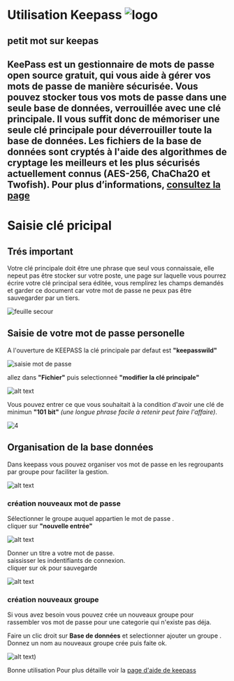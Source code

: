 # **Utilisation Keepass** ![logo](https://upload.wikimedia.org/wikipedia/commons/thumb/0/07/KeePass_Logo_%282016%29.svg/1200px-KeePass_Logo_%282016%29.svg.png)

## petit mot sur keepas 

KeePass est un gestionnaire de mots de passe open source gratuit, qui vous aide à gérer vos mots de passe de manière sécurisée. Vous pouvez stocker tous vos mots de passe dans une seule base de données, verrouillée avec une clé principale. Il vous suffit donc de mémoriser une seule clé principale pour déverrouiller toute la base de données. Les fichiers de la base de données sont cryptés à l'aide des algorithmes de cryptage les meilleurs et les plus sécurisés actuellement connus (AES-256, ChaCha20 et Twofish). Pour plus d’informations, [consultez la page](https://keepass.info/features.html)
----------


# **Saisie clé pricipal**

## **Trés important**
   

Votre clé principale doit être une phrase que seul vous connaissaie, elle nepeut pas être stocker sur votre poste, une page sur laquelle vous pourrez écrire votre clé principal sera éditée, vous remplirez les champs demandés et garder ce document car votre mot de passe ne peux pas être sauvegarder par un tiers.

![feuille secour](https://github.com/damdupre/keepass/blob/notice-utilisateur/screenshot%20keepass/feuille%20secour.png?raw=true)


## **Saisie de votre mot de passe personelle**
A l'ouverture de KEEPASS la clé principale par defaut est **"keepasswild"**


![saisie mot de passe](https://github.com/damdupre/keepass/blob/notice-utilisateur/screenshot%20keepass/saisie%20mot%20de%20passe.png?raw=true)



allez dans **"Fichier"** puis selectionneé **"modifier la clé principale"**

![alt text](https://github.com/damdupre/keepass/blob/notice-utilisateur/screenshot%20keepass/image-4.png?raw=true)

Vous pouvez entrer ce que vous souhaitait à la condition d'avoir une clé de minimun **"101 bit"** *(une longue phrase facile à retenir peut faire l'affaire)*.


![4](https://github.com/damdupre/keepass/blob/notice-utilisateur/screenshot%20keepass/3.png?raw=true)


## **Organisation de la base données**

Dans keepass vous pouvez organiser vos mot de passe en les regroupants par groupe pour faciliter la gestion.

![alt text](https://github.com/damdupre/keepass/blob/notice-utilisateur/screenshot%20keepass/image-5.png?raw=true)


### **création nouveaux mot de passe**
Sélectionner le groupe auquel appartien le mot de passe .  
cliquer sur **"nouvelle entrée"**

![alt text](https://github.com/damdupre/keepass/blob/notice-utilisateur/screenshot%20keepass/image-7.png?raw=true)

Donner un titre a votre mot de passe.  
saississer les indentifiants de connexion.   
cliquer sur ok pour sauvegarde

![alt text](https://github.com/damdupre/keepass/blob/notice-utilisateur/screenshot%20keepass/saisie%20mdp.png?raw=true)

### **création nouveaux groupe**
Si vous avez besoin vous pouvez crée un nouveaux groupe pour rassembler vos mot de passe pour une categorie qui n'existe pas déja.

Faire un clic droit sur  **Base de données** et selectionner ajouter un groupe .
Donnez un nom au nouveaux groupe crée puis faite ok.

![alt text](https://github.com/damdupre/keepass/blob/notice-utilisateur/screenshot%20keepass/4.png?raw=true))

Bonne utilisation
Pour plus détaille voir la [page d'aide de keepass](https://keepass.info/help/base/firststeps.html)


